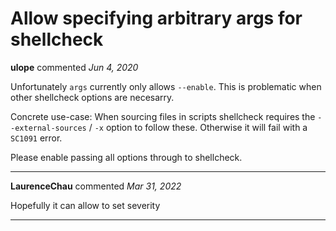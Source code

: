 # Allow specifying arbitrary args for shellcheck

**ulope** commented *Jun 4, 2020*

Unfortunately `args` currently only allows `--enable`.
This is problematic when other shellcheck options are necesarry.

Concrete use-case:
When sourcing files in scripts shellcheck requires the `--external-sources` / `-x` option to follow these. Otherwise it will fail with a `SC1091` error.

Please enable passing all options through to shellcheck.
<br />
***


**LaurenceChau** commented *Mar 31, 2022*

Hopefully it can allow to set severity
***

